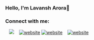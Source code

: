 ### Hello, I'm Lavansh Arora👋


### Connect with me:

&nbsp;&nbsp;
<a href="https://twitter.com/AroraLavansh" target="_blank"><img src="https://cdn-icons-png.flaticon.com/128/2111/2111819.png"></a>
&nbsp;&nbsp;
[![website](./img/linkedin-light.svg)](https://www.linkedin.com/in/lavansh-arora-240052200#gh-light-mode-only)
[![website](./img/linkedin-dark.svg)](https://www.linkedin.com/in/lavansh-arora-240052200/#gh-dark-mode-only)
&nbsp;&nbsp;
[![website](https://cdn-icons.flaticon.com/png/512/3670/premium/3670125.png?token=exp=1644316715~hmac=7784bf30f5c418982c151fba8d5270ea)](https://www.instagram.com/aroralavit#gh-light-mode-only)
<!--
**Lavansh1810/Lavansh1810** is a ✨ _special_ ✨ repository because its `README.md` (this file) appears on your GitHub profile.

Here are some ideas to get you started:

- 🔭 I’m currently working on ...
- 🌱 I’m currently learning ...
- 👯 I’m looking to collaborate on ...
- 🤔 I’m looking for help with ...
- 💬 Ask me about ...
- 📫 How to reach me: ...
- 😄 Pronouns: ...
- ⚡ Fun fact: ...
-->

